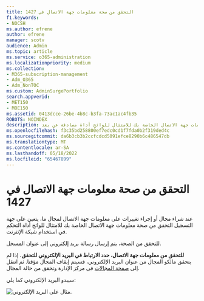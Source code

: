 ```yaml
---
title: التحقق من صحة معلومات جهة الاتصال في 1427
f1.keywords:
- NOCSH
ms.author: efrene
author: efrene
manager: scotv
audience: Admin
ms.topic: article
ms.service: o365-administration
ms.localizationpriority: medium
ms.collection:
- M365-subscription-management
- Adm_O365
- Adm_NonTOC
ms.custom: AdminSurgePortfolio
search.appverid:
- MET150
- MOE150
ms.assetid: 0413dcce-26be-4b8c-b3fa-73ac1ac4fb35
ROBOTS: NOINDEX
description: تعرف على كيفية التحقق من صحة معلومات جهة الاتصال الخاصة بك للامتثال للوائح أداة مصادقة عن بعد .
ms.openlocfilehash: f3c35bd258800ef7edc0cd1f7fda0b2f319ded4c
ms.sourcegitcommit: da6b3cb3b2ccfcdcd5091efce8290b6c486547db
ms.translationtype: MT
ms.contentlocale: ar-SA
ms.lasthandoff: 05/18/2022
ms.locfileid: "65467899"
---
```

# <a name="icann-verification-of-contact-information"></a>التحقق من صحة معلومات جهة الاتصال في 1427

عند شراء مجال أو إجراء تغييرات على معلومات جهة الاتصال لمجال ما، يتعين على جهة التسجيل التحقق من صحة معلومات جهة الاتصال الخاصة بك للامتثال للوائح أداة التحكم في استخدام شبكة الإنترنت.

للتحقق من الصحة، يتم إرسال رسالة بريد إلكتروني إلى عنوان المسجل.

 **للتحقق من معلومات جهة الاتصال، حدد الارتباط في البريد الإلكتروني للتحقق.** إذا لم يتحقق مالكو المجال من عنوان البريد الإلكتروني، فسيتم إيقاف المجال مؤقتا. ثم انتقل إلى [صفحة المجالات](https://admin.microsoft.com/adminportal/home?ref=Domains) في مركز الإدارة وتحقق من حالة المجال.

سيبدو البريد الإلكتروني كما يلي:

![مثال على البريد الإلكتروني.](../../media/8bf27c08-510c-4d49-b152-8d047d038f1f.jpg)


